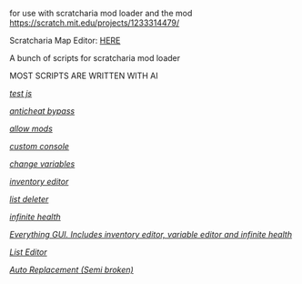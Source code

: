 for use with scratcharia mod loader and the mod https://scratch.mit.edu/projects/1233314479/

Scratcharia Map Editor: [HERE
](https://terraxcata.github.io/scratcharia-javascript/map-editor/index)

A bunch of scripts for scratcharia mod loader

MOST SCRIPTS ARE WRITTEN WITH AI

[*test js*
](https://raw.githack.com/terraxcata/scratcharia-javascript/refs/heads/main/scripts/test.js)

[*anticheat bypass*
](https://raw.githack.com/terraxcata/scratcharia-javascript/refs/heads/main/scripts/anticheat%20bypass.js)

[*allow mods*
](https://raw.githack.com/terraxcata/scratcharia-javascript/refs/heads/main/scripts/allow%20mods.js)

[*custom console*
](https://raw.githack.com/terraxcata/scratcharia-javascript/refs/heads/main/scripts/console.js)

[*change variables*
](https://raw.githack.com/terraxcata/scratcharia-javascript/refs/heads/main/scripts/change-variables.js)

[*inventory editor*
](https://raw.githack.com/terraxcata/scratcharia-javascript/refs/heads/main/scripts/inventory-editor.js)

[*list deleter*
](https://raw.githack.com/terraxcata/scratcharia-javascript/refs/heads/main/scripts/list-deleter.js)

[*infinite health*
](https://raw.githack.com/terraxcata/scratcharia-javascript/refs/heads/main/scripts/infinite-health.js)

[*Everything GUI. Includes inventory editor, variable editor and infinite health*
](https://raw.githack.com/terraxcata/scratcharia-javascript/refs/heads/main/scripts/Everything-GUI.js)

[*List Editor*
](https://raw.githack.com/terraxcata/scratcharia-javascript/refs/heads/main/scripts/List-Editor.js)

[*Auto Replacement (Semi broken)*
](https://raw.githack.com/terraxcata/scratcharia-javascript/refs/heads/main/scripts/Auto-Replacment.js)

